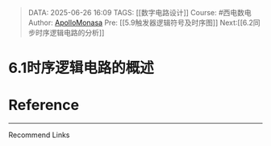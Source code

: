 > DATA: 2025-06-26 16:09
> TAGS: [[数字电路设计]]
> Course: #西电数电 
> Author: [ApolloMonasa](https://github.com/ApolloMonasa)
> Pre: [[5.9触发器逻辑符号及时序图]]
> Next:[[6.2同步时序逻辑电路的分析]]


# 6.1时序逻辑电路的概述


# Reference


---
Recommend Links
